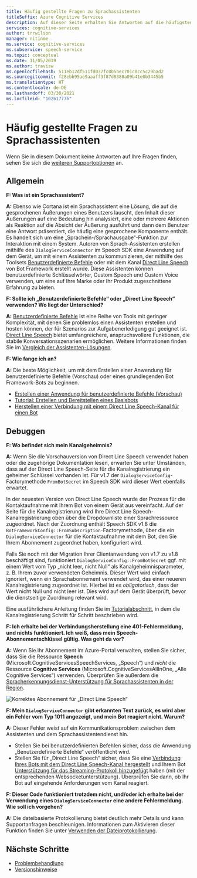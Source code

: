 ```yaml
---
title: Häufig gestellte Fragen zu Sprachassistenten
titleSuffix: Azure Cognitive Services
description: Auf dieser Seite erhalten Sie Antworten auf die häufigsten Fragen zu Sprach-Assistenten, die das Toolset „Benutzerdefinierte Befehle“ oder den Kanal „Direct Line Speech“ verwenden.
services: cognitive-services
author: trrwilson
manager: nitinme
ms.service: cognitive-services
ms.subservice: speech-service
ms.topic: conceptual
ms.date: 11/05/2019
ms.author: travisw
ms.openlocfilehash: 511eb12df511fd037fc0b5bec701c0cc5c29bad2
ms.sourcegitcommit: f28ebb95ae9aaaff3f87d8388a09b41e0b3445b5
ms.translationtype: HT
ms.contentlocale: de-DE
ms.lasthandoff: 03/30/2021
ms.locfileid: "102617776"
---
```

# <a name="voice-assistants-frequently-asked-questions"></a>Häufig gestellte Fragen zu Sprachassistenten

Wenn Sie in diesem Dokument keine Antworten auf Ihre Fragen finden, sehen Sie sich die [weiteren Supportoptionen](../cognitive-services-support-options.md?context=%2fazure%2fcognitive-services%2fspeech-service%2fcontext%2fcontext%253fcontext%253d%2fazure%2fcognitive-services%2fspeech-service%2fcontext%2fcontext) an.

## <a name="general"></a>Allgemein

**F: Was ist ein Sprachassistent?**

**A:** Ebenso wie Cortana ist ein Sprachassistent eine Lösung, die auf die gesprochenen Äußerungen eines Benutzers lauscht, den Inhalt dieser Äußerungen auf eine Bedeutung hin analysiert, eine oder mehrere Aktionen als Reaktion auf die Absicht der Äußerung ausführt und dann dem Benutzer eine Antwort präsentiert, die häufig eine gesprochene Komponente enthält. Es handelt sich um eine „Sprachein-/Sprachausgabe“-Funktion zur Interaktion mit einem System. Autoren von Sprach-Assistenten erstellen mithilfe des `DialogServiceConnector` im Speech SDK eine Anwendung auf dem Gerät, um mit einem Assistenten zu kommunizieren, der mithilfe des Toolsets [Benutzerdefinierte Befehle](custom-commands.md) oder mit dem Kanal [Direct Line Speech](direct-line-speech.md) von Bot Framework erstellt wurde. Diese Assistenten können benutzerdefinierte Schlüsselwörter, Custom Speech und Custom Voice verwenden, um eine auf Ihre Marke oder Ihr Produkt zugeschnittene Erfahrung zu bieten.

**F: Sollte ich „Benutzerdefinierte Befehle“ oder „Direct Line Speech“ verwenden? Wo liegt der Unterschied?**

**A:** [Benutzerdefinierte Befehle](custom-commands.md) ist eine Reihe von Tools mit geringer Komplexität, mit denen Sie problemlos einen Assistenten erstellen und hosten können, der für Szenarios zur Aufgabenerledigung gut geeignet ist. [Direct Line Speech](direct-line-speech.md) bietet umfangreichere, anspruchsvollere Funktionen, die stabile Konversationsszenarien ermöglichen. Weitere Informationen finden Sie im [Vergleich der Assistenten-Lösungen](voice-assistants.md#choosing-an-assistant-solution).

**F: Wie fange ich an?**

**A:** Die beste Möglichkeit, um mit dem Erstellen einer Anwendung für benutzerdefinierte Befehle (Vorschau) oder eines grundlegenden Bot Framework-Bots zu beginnen.

- [Erstellen einer Anwendung für benutzerdefinierte Befehle (Vorschau)](./quickstart-custom-commands-application.md)
- [Tutorial: Erstellen und Bereitstellen eines Basisbots](/azure/bot-service/bot-builder-tutorial-basic-deploy)
- [Herstellen einer Verbindung mit einem Direct Line Speech-Kanal für einen Bot](/azure/bot-service/bot-service-channel-connect-directlinespeech)

## <a name="debugging"></a>Debuggen

**F: Wo befindet sich mein Kanalgeheimnis?**

**A:** Wenn Sie die Vorschauversion von Direct Line Speech verwendet haben oder die zugehörige Dokumentation lesen, erwarten Sie unter Umständen, dass auf der Direct Line Speech-Seite für die Kanalregistrierung ein geheimer Schlüssel vorhanden ist. Für v1.7 der `DialogServiceConfig`-Factorymethode `FromBotSecret` im Speech SDK wird dieser Wert ebenfalls erwartet.

In der neuesten Version von Direct Line Speech wurde der Prozess für die Kontaktaufnahme mit Ihrem Bot von einem Gerät aus vereinfacht. Auf der Seite für die Kanalregistrierung wird Ihre Direct Line Speech-Kanalregistrierung oben über die Dropdownliste einer Sprachressource zugeordnet. Nach der Zuordnung enthält Speech SDK v1.8 die `BotFrameworkConfig::FromSubscription`-Factorymethode, über die ein `DialogServiceConnector` für die Kontaktaufnahme mit dem Bot, den Sie Ihrem Abonnement zugeordnet haben, konfiguriert wird.

Falls Sie noch mit der Migration Ihrer Clientanwendung von v1.7 zu v1.8 beschäftigt sind, funktioniert `DialogServiceConfig::FromBotSecret` ggf. mit einem Wert vom Typ „nicht leer, nicht Null“ als Kanalgeheimnisparameter, z. B. Ihrem zuvor verwendeten Geheimnis. Dieser Wert wird einfach ignoriert, wenn ein Sprachabonnement verwendet wird, das einer neueren Kanalregistrierung zugeordnet ist. Hierbei ist es _obligatorisch_, dass der Wert nicht Null und nicht leer ist. Dies wird auf dem Gerät überprüft, bevor die dienstseitige Zuordnung relevant wird.

Eine ausführlichere Anleitung finden Sie im [Tutorialabschnitt](tutorial-voice-enable-your-bot-speech-sdk.md#register-the-direct-line-speech-channel), in dem die Kanalregistrierung Schritt für Schritt beschrieben wird.

**F: Ich erhalte bei der Verbindungsherstellung eine 401-Fehlermeldung, und nichts funktioniert. Ich weiß, dass mein Speech-Abonnementschlüssel gültig. Was geht da vor?**

**A:** Wenn Sie Ihr Abonnement im Azure-Portal verwalten, stellen Sie sicher, dass Sie die Ressource **Speech** (Microsoft.CognitiveServicesSpeechServices, „Speech“) und _nicht_ die Ressource **Cognitive Services** (Microsoft.CognitiveServicesAllInOne, „Alle Cognitive Services“) verwenden. Überprüfen Sie außerdem die [Spracherkennungsdienst-Unterstützung für Sprachassistenten in der Region](regions.md#voice-assistants).

![Korrektes Abonnement für „Direct Line Speech“](media/voice-assistants/faq-supported-subscription.png "Beispiel für ein kompatibles Sprachabonnement")

**F: Mein `DialogServiceConnector` gibt erkannten Text zurück, es wird aber ein Fehler vom Typ 1011 angezeigt, und mein Bot reagiert nicht. Warum?**

**A:** Dieser Fehler weist auf ein Kommunikationsproblem zwischen dem Assistenten und dem Sprachassistentendienst hin.

- Stellen Sie bei benutzerdefinierten Befehlen sicher, dass die Anwendung „Benutzerdefinierte Befehle“ veröffentlicht wird.
- Stellen Sie für „Direct Line Speech“ sicher, dass Sie eine [Verbindung Ihres Bots mit dem Direct Line Speech-Kanal hergestellt](/azure/bot-service/bot-service-channel-connect-directlinespeech) und Ihrem Bot [Unterstützung für das Streaming-Protokoll hinzugefügt](/azure/bot-service/directline-speech-bot) haben (mit der entsprechenden Websocketunterstützung). Überprüfen Sie dann, ob Ihr Bot auf eingehende Anforderungen vom Kanal reagiert.

**F: Dieser Code funktioniert trotzdem nicht, und/oder ich erhalte bei der Verwendung eines `DialogServiceConnector` eine andere Fehlermeldung. Wie soll ich vorgehen?**

**A:** Die dateibasierte Protokollierung bietet deutlich mehr Details und kann Supportanfragen beschleunigen. Informationen zum Aktivieren dieser Funktion finden Sie unter [Verwenden der Dateiprotokollierung](how-to-use-logging.md).

## <a name="next-steps"></a>Nächste Schritte

- [Problembehandlung](troubleshooting.md)
- [Versionshinweise](releasenotes.md)